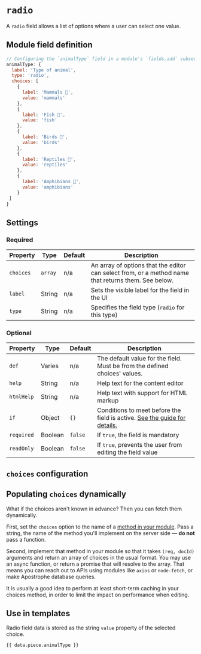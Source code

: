 # `radio`

A `radio` field allows a list of options where a user can select one value.

## Module field definition

```javascript
// Configuring the `animalType` field in a module's `fields.add` subsection:
animalType: {
  label: 'Type of animal',
  type: 'radio',
  choices: [
    {
      label: 'Mammals 🦧',
      value: 'mammals'
    },
    {
      label: 'Fish 🐠',
      value: 'fish'
    },
    {
      label: 'Birds 🦜',
      value: 'birds'
    },
    {
      label: 'Reptiles 🦎',
      value: 'reptiles'
    },
    {
      label: 'Amphibians 🐸',
      value: 'amphibians'
    }
 ]
}
```

## Settings

### Required

|  Property | Type   | Default | Description |
|-----------|-----------|-----------|-----------|
|`choices` | `array` |  n/a | An array of options that the editor can select from, or a method name that returns them. See below. |
|`label` | String | n/a | Sets the visible label for the field in the UI |
|`type` | String | n/a | Specifies the field type (`radio` for this type) |

### Optional

|  Property | Type   | Default | Description |
|-----------|-----------|-----------|-----------|
|`def` | Varies | n/a | The default value for the field. Must be from the defined choices' values. |
|`help` | String | n/a | Help text for the content editor |
|`htmlHelp` | String | n/a | Help text with support for HTML markup |
|`if` | Object | `{}` | Conditions to meet before the field is active. [See the guide for details.](/guide/conditional-fields) |
|`required` | Boolean | `false` | If `true`, the field is mandatory |
|`readOnly` | Boolean | `false` | If `true`, prevents the user from editing the field value |

<!-- TODO: The following settings are likely to return, but are not yet implemented. -->
<!-- |contextual | Boolean | false | If `true`, it will prevent the field from appearing in the editor modal | -->
<!-- |widgetControls | Boolean | false | If `true`, `select` fields can be edited in line on the page if the field is in a widget | | -->

## `choices` configuration

<!-- Importing choices description -->
<Content :page-key="$site.pages.find(p => p.relativePath === 'reference/field-types/_choices-setting.md').key"/>

## Populating `choices` dynamically

What if the choices aren't known in advance? Then you can fetch them dynamically.

First, set the `choices` option to the name of a [method in your module](../module-api/module-overview.md#methods-self). Pass a string, the name of the method you'll implement on the server side — **do not** pass a function.

Second, implement that method in your module so that it takes `(req, docId)` arguments and return an array of choices in the usual format. You may use an async function, or return a promise that will resolve to the array. That means you can reach out to APIs using modules like `axios` or `node-fetch`, or make Apostrophe database queries.

It is usually a good idea to perform at least short-term caching in your choices method, in order to limit the impact on performance when editing.

## Use in templates

Radio field data is stored as the string `value` property of the selected choice.

```django
{{ data.piece.animalType }}
```